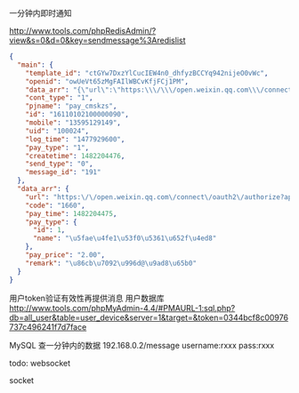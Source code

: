 一分钟内即时通知

http://www.tools.com/phpRedisAdmin/?view&s=0&d=0&key=sendmessage%3Aredislist

```json
{
  "main": {
    "template_id": "ctGYw7DxzYlCucIEW4n0_dhfyzBCCYq942nijeO0vWc",
    "openid": "owUeVt65zMgFAIlWBCvKfjFCj1PM",
    "data_arr": "{\"url\":\"https:\\\/\\\/open.weixin.qq.com\\\/connect\\\/oauth2\\\/authorize?appid=wxb6412bb652d691e2&redirect_uri=http%3A%2F%2Fcmskzs.3cuc.com.cn%2Fpay%2Fusersuccess%3Fid%3D16110102100000090%26%26time%3D1477929600%26%26uid%3D100024&response_type=code&scope=snsapi_base&state=chaomeng#wechat_redirect\",\"code\":\"1660\",\"pay_time\":1482204475,\"pay_type\":{\"id\":1,\"name\":\"\\u5fae\\u4fe1\\u53f0\\u5361\\u652f\\u4ed8\"},\"pay_price\":\"2.00\",\"remark\":\"\\u86cb\\u7092\\u996d@\\u9ad8\\u65b0\"}",
    "cont_type": "1",
    "pjname": "pay_cmskzs",
    "id": "16110102100000090",
    "mobile": "13595129149",
    "uid": "100024",
    "log_time": "1477929600",
    "pay_type": "1",
    "createtime": 1482204476,
    "send_type": "0",
    "message_id": "191"
  },
  "data_arr": {
    "url": "https:\/\/open.weixin.qq.com\/connect\/oauth2\/authorize?appid=wxb6412bb652d691e2&redirect_uri=http%3A%2F%2Fcmskzs.3cuc.com.cn%2Fpay%2Fusersuccess%3Fid%3D16110102100000090%26%26time%3D1477929600%26%26uid%3D100024&response_type=code&scope=snsapi_base&state=chaomeng#wechat_redirect",
    "code": "1660",
    "pay_time": 1482204475,
    "pay_type": {
      "id": 1,
      "name": "\u5fae\u4fe1\u53f0\u5361\u652f\u4ed8"
    },
    "pay_price": "2.00",
    "remark": "\u86cb\u7092\u996d@\u9ad8\u65b0"
  }
}
```
用户token验证有效性再提供消息
用户数据库
http://www.tools.com/phpMyAdmin-4.4/#PMAURL-1:sql.php?db=all_user&table=user_device&server=1&target=&token=0344bcf8c00976737c496241f7d7face



MySQL 
查一分钟内的数据
192.168.0.2/message username:rxxx pass:rxxx


todo:
websocket

socket